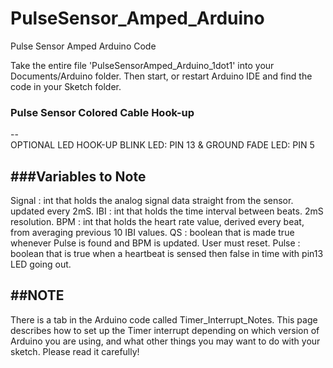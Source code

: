 # PulseSensor_Amped_Arduino
Pulse Sensor Amped Arduino Code

Take the entire file 'PulseSensorAmped_Arduino_1dot1' into your
Documents/Arduino
folder. Then start, or restart Arduino IDE and find the code in your Sketch folder.


### Pulse Sensor Colored Cable Hook-up
--  
OPTIONAL LED HOOK-UP
BLINK LED:  PIN 13 & GROUND
FADE LED:  PIN 5


###Variables to Note
-- 
Signal :    int that holds the analog signal data straight from the sensor. updated every 2mS.
IBI  :      int that holds the time interval between beats. 2mS resolution.
BPM  :      int that holds the heart rate value, derived every beat, from averaging previous 10 IBI values.
QS  :       boolean that is made true whenever Pulse is found and BPM is updated. User must reset.
Pulse :     boolean that is true when a heartbeat is sensed then false in time with pin13 LED going out.


##NOTE 
--
There is a tab in the Arduino code called Timer_Interrupt_Notes. This page describes how to set up the Timer interrupt depending on which version of Arduino you are using, and what other things you may want to do with your sketch. Please read it carefully!
